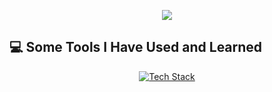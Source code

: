 <p align="center">
  <img src="https://capsule-render.vercel.app/api?type=waving&color=gradient&text=Hello!&height=100&section=header"/>
</p>

<h2>💻 Some Tools I Have Used and Learned</h2>

<p align="center">
  <a href="https://skillicons.dev">
    <img src="https://skillicons.dev/icons?i=vscode,js,react,redux,nodejs,html,css,tailwind,git" alt="Tech Stack"/>
  </a>
</p>
